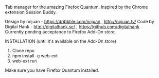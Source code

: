 Tab manager for the amazing Firefox Quantum.
Inspired by the Chrome extension Session Buddy.

Design by nojuan - https://dribbble.com/nojuan , http://nojuan.tv/
Code by Digital Hank - http://digitalhank.se/ , https://github.com/digitalhank
Currently pending acceptance to Firefox Add-On store.

INSTALLATION (until it's available on the Add-On store)

1. Clone repo
2. npm install -g web-ext
3. web-ext run

Make sure you have Firefox Quantum installed.
